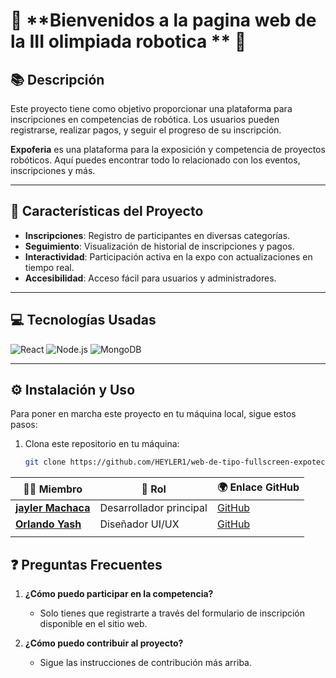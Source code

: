 # 🎉 **Bienvenidos a la pagina web de la III olimpiada robotica ** 🎉
## 📚 **Descripción**
Este proyecto tiene como objetivo proporcionar una plataforma para inscripciones en competencias de robótica. Los usuarios pueden registrarse, realizar pagos, y seguir el progreso de su inscripción.

**Expoferia** es una plataforma para la exposición y competencia de proyectos robóticos. Aquí puedes encontrar todo lo relacionado con los eventos, inscripciones y más.

---

## 🚀 **Características del Proyecto**
- **Inscripciones**: Registro de participantes en diversas categorías.
- **Seguimiento**: Visualización de historial de inscripciones y pagos.
- **Interactividad**: Participación activa en la expo con actualizaciones en tiempo real.
- **Accesibilidad**: Acceso fácil para usuarios y administradores.

---

## 💻 **Tecnologías Usadas**
![React](https://img.shields.io/badge/React-61DAFB?style=for-the-badge&logo=react&logoColor=black)
![Node.js](https://img.shields.io/badge/Node.js-8CC84B?style=for-the-badge&logo=node.js&logoColor=white)
![MongoDB](https://img.shields.io/badge/MongoDB-47A248?style=for-the-badge&logo=mongodb&logoColor=white)

---

## ⚙️ **Instalación y Uso**

Para poner en marcha este proyecto en tu máquina local, sigue estos pasos:

1. Clona este repositorio en tu máquina:
   ```bash
   git clone https://github.com/HEYLER1/web-de-tipo-fullscreen-expotec-unaj.git


| 🧑‍💻 **Miembro**           | 👤 **Rol**              | 🌍 **Enlace GitHub**                                   |
|---------------------------|-------------------------|--------------------------------------------------------|
| **[jayler Machaca](https://github.com/HEYLER1)** | Desarrollador principal | [GitHub](https://github.com/HEYLER1)                 |
| **[Orlando Yash](https://github.com/yash-dev-icd)** |  Diseñador UI/UX        | [GitHub](https://github.com/yash-dev-icd)              | 
         |


## ❓ **Preguntas Frecuentes**
1. **¿Cómo puedo participar en la competencia?**
   - Solo tienes que registrarte a través del formulario de inscripción disponible en el sitio web.

2. **¿Cómo puedo contribuir al proyecto?**
   - Sigue las instrucciones de contribución más arriba.

